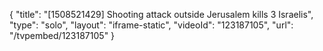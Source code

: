 {
    "title": "[1508521429] Shooting attack outside Jerusalem kills 3 Israelis",
    "type": "solo",
    "layout": "iframe-static",
    "videoId": "123187105",
    "url": "\/tvpembed\/123187105"
}